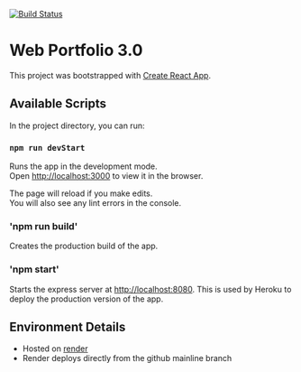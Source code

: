 [![Build Status](https://travis-ci.com/schretzilla/Website-3.0.svg?branch=master)](https://travis-ci.com/schretzilla/Website-3.0)

# Web Portfolio 3.0

This project was bootstrapped with [Create React App](https://github.com/facebook/create-react-app).

## Available Scripts

In the project directory, you can run:

### `npm run devStart`

Runs the app in the development mode.<br />
Open [http://localhost:3000](http://localhost:3000) to view it in the browser.

The page will reload if you make edits.<br />
You will also see any lint errors in the console.

### 'npm run build'

Creates the production build of the app.

### 'npm start'

Starts the express server at [http://localhost:8080](http://localhost:8080). This is used by Heroku to deploy the production version of the app.

## Environment Details

- Hosted on [render](https://render.com/)
- Render deploys directly from the github mainline branch
